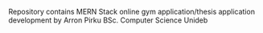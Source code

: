 Repository contains MERN Stack online gym application/thesis application development by Arron Pirku 
BSc. Computer Science Unideb
